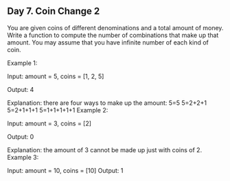 ## Day 7. Coin Change 2

You are given coins of different denominations and a total amount of money. 
Write a function to compute the number of combinations that make up that amount.
You may assume that you have infinite number of each kind of coin.

 

Example 1:

Input: amount = 5, coins = [1, 2, 5]

Output: 4

Explanation: there are four ways to make up the amount:
5=5
5=2+2+1
5=2+1+1+1
5=1+1+1+1+1
Example 2:

Input: amount = 3, coins = [2]

Output: 0

Explanation: the amount of 3 cannot be made up just with coins of 2.
Example 3:

Input: amount = 10, coins = [10] 
Output: 1
